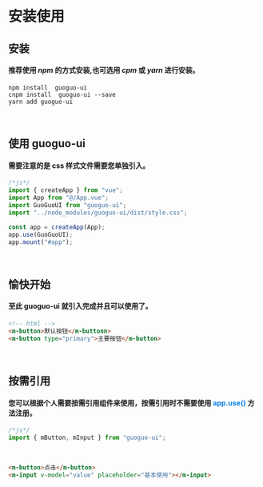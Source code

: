 # 安装使用

## 安装

#### 推荐使用 _npm_ 的方式安装,也可选用 _cpm_ 或 _yarn_ 进行安装。

```
npm install  guoguo-ui
cnpm install  guoguo-ui --save
yarn add guoguo-ui
```

<br/>

## 使用 guoguo-ui

#### 需要注意的是 css 样式文件需要您单独引入。

```javascript
/*js*/
import { createApp } from "vue";
import App from "@/App.vue";
import GuoGuoUI from "guoguo-ui";
import "../node_modules/guoguo-ui/dist/style.css";

const app = createApp(App);
app.use(GuoGuoUI);
app.mount("#app");
```

<br/>

## 愉快开始

#### 至此 guoguo-ui 就引入完成并且可以使用了。

```html
<!-- html -->
<m-button>默认按钮</m-buttonn>
<m-button type="primary">主要按钮</m-button>
```

<br/>

## 按需引用

#### 您可以根据个人需要按需引用组件来使用，按需引用时不需要使用 <font color=#0e80eb>**app.use()**</font> 方法注册。

```javascript
/*js*/
import { mButton, mInput } from "guoguo-ui";
```

<br/>

```html
<m-button>点击</m-button>
<m-input v-model="value" placeholder="基本使用"></m-input>
```

<br/>
